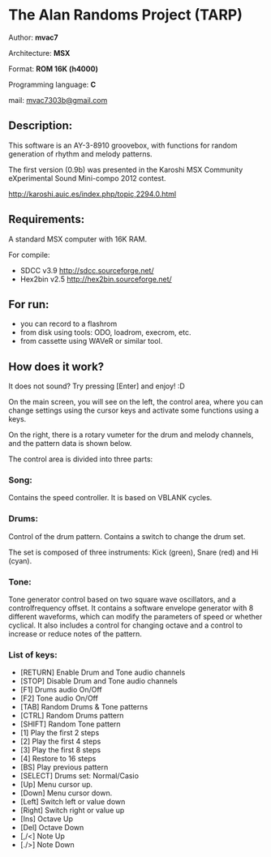 # The Alan Randoms Project (TARP)

Author: **mvac7**

Architecture: **MSX** 

Format: **ROM 16K (h4000)** 

Programming language: **C**

mail: mvac7303b@gmail.com



## Description:

This software is an AY-3-8910 groovebox, with functions for random generation of 
rhythm and melody patterns.

The first version (0.9b) was presented in the Karoshi MSX Community eXperimental 
Sound Mini-compo 2012 contest.

http://karoshi.auic.es/index.php/topic,2294.0.html



## Requirements: 

A standard MSX computer with 16K RAM.

For compile:

* SDCC v3.9 http://sdcc.sourceforge.net/ 
* Hex2bin v2.5 http://hex2bin.sourceforge.net/



## For run:

* you can record to a flashrom 
* from disk using tools: ODO, loadrom, execrom, etc. 
* from cassette using WAVeR or similar tool.



## How does it work?

It does not sound?
Try pressing [Enter] and enjoy! :D

On the main screen, you will see on the left, the control area, where you can 
change settings using the cursor keys and activate some functions using a keys. 

On the right, there is a rotary vumeter for the drum and melody channels, and 
the pattern data is shown below.

The control area is divided into three parts:

### Song:
 
Contains the speed controller. It is based on VBLANK cycles.



### Drums:
Control of the drum pattern. Contains a switch to change the drum set. 

The set is composed of three instruments: Kick (green), Snare (red) and Hi (cyan). 



### Tone:
 
Tone generator control based on two square wave oscillators, and a 
controlfrequency offset. It contains a software envelope generator with 8 
different waveforms, which can modify the parameters of speed or whether 
cyclical. It also includes a control for changing octave and a control to 
increase or reduce notes of the pattern.



### List of keys:

* [RETURN] Enable Drum and Tone audio channels 
* [STOP] Disable Drum and Tone audio channels
* [F1] Drums audio On/Off
* [F2] Tone audio On/Off
* [TAB] Random Drums & Tone patterns
* [CTRL] Random Drums pattern
* [SHIFT] Random Tone pattern
* [1] Play the first 2 steps
* [2] Play the first 4 steps
* [3] Play the first 8 steps
* [4] Restore to 16 steps
* [BS] Play previous pattern
* [SELECT] Drums set: Normal/Casio
* [Up] Menu cursor up.
* [Down] Menu cursor down.
* [Left] Switch left or value down
* [Right] Switch right or value up
* [Ins] Octave Up
* [Del] Octave Down
* [,/<] Note Up
* [./>] Note Down
